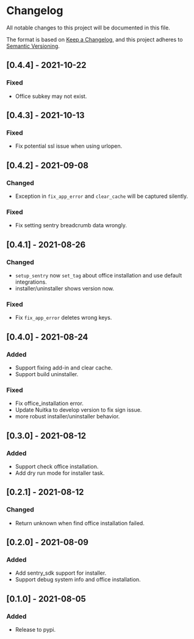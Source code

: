 # Changelog

All notable changes to this project will be documented in this file.

The format is based on [Keep a Changelog](https://keepachangelog.com/en/1.0.0/),
and this project adheres to [Semantic Versioning](https://semver.org/spec/v2.0.0.html).

## [0.4.4] - 2021-10-22
### Fixed
- Office subkey may not exist.

## [0.4.3] - 2021-10-13
### Fixed
- Fix potential ssl issue when using urlopen.

## [0.4.2] - 2021-09-08
### Changed
- Exception in `fix_app_error` and `clear_cache` will be captured silently.
### Fixed
- Fix setting sentry breadcrumb data wrongly.

## [0.4.1] - 2021-08-26
### Changed
- `setup_sentry` now `set_tag` about office installation and use default integrations.
- installer/uninstaller shows version now.
### Fixed
- Fix `fix_app_error` deletes wrong keys.

## [0.4.0] - 2021-08-24
### Added
- Support fixing add-in and clear cache.
- Support build uninstaller.

### Fixed
- Fix office_installation error.
- Update Nuitka to develop version to fix sign issue.
- more robust installer/uninstaller behavior.

## [0.3.0] - 2021-08-12
### Added
- Support check office installation.
- Add dry run mode for installer task.

## [0.2.1] - 2021-08-12
### Changed
- Return unknown when find office installation failed.

## [0.2.0] - 2021-08-09
### Added
- Add sentry_sdk support for installer.
- Support debug system info and office installation.

## [0.1.0] - 2021-08-05
### Added
- Release to pypi.
